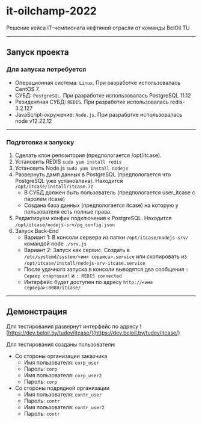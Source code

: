 # it-oilchamp-2022
Решение кейса IT-чемпионата нефтяной отрасли от команды BelOil.TU
____
## Запуск проекта
### Для запуска потребуется
* Операционная система: `Linux`. При разработке использовалась CentOS 7.
* СУБД: `PostgreSQL`. При разработке использовалась PostgreSQL 11.12
* Резидентная СУБД: `REDIS`. При разработке использовалась redis-3.2.127
* JavaScript-окружение: `Node.js`. При разработке использовалась node v12.22.12
____
### Подготовка к запуску
1. Сделать клон репозитория (предпологается /opt/itcase).  
2. Установить REDIS `sudo yum install redis`
2. Установить Node.js `sudo yum install nodejs`
3. Развернуть дамп данных в PostgreSQL (предпологается что PostgreSQL уже установлена). Находится `/opt/itcase/install/itcase.7z`
    * В СУБД должен быть пользователь (предпологается user_itcase с паролем itcase) 
    * Создана база данных (предпологается itcase) на которую у пользователя есть полные права.
4. Редактируем конфик подключения к PostgreSQL. Находится `/opt/itcase/nodejs-srv/pg_config.json`
5. Запуск Back-End 
    * Вариант 1: В консоли сервера из папки `/opt/itcase/nodejs-srv/` командой node `./srv.js`
    * Вариант 2: Запуск как сервис. Создать в `/etc/systemd/system/<имя сервиса>.service` или скопировать из `/opt/itcase/install/nodejs-srv-itcase.service`
    * После удачного запуска в консоли выводятся два сообщения `: Сервер стартовал!` и `: REDIS connected`
    * Интерфейс будет доступен по адресу `http://<имя сервера>:8080/itcase/`
____
## Демонстрация
Для тестирования развернут интерфейс по адресу ![https://dev.beloil.by/tudev/itcase/](https://dev.beloil.by/tudev/itcase/)

Для тестирования созданы пользователи:
+ Со стороны организации заказчика
    - Имя пользователя: `corp_user`
    - Пароль: `corp`
    - Имя пользователя: `corp_user2`
    - Пароль: `corp`
+ Со стороны подрядной организации
    - Имя пользователя: `contr_user`
    - Пароль: `contr`
    - Имя пользователя: `contr_user2`
    - Пароль: `contr`
